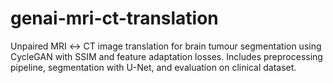 # genai-mri-ct-translation
Unpaired MRI ↔ CT image translation for brain tumour segmentation using CycleGAN with SSIM and feature adaptation losses. Includes preprocessing pipeline, segmentation with U-Net, and evaluation on clinical dataset.
